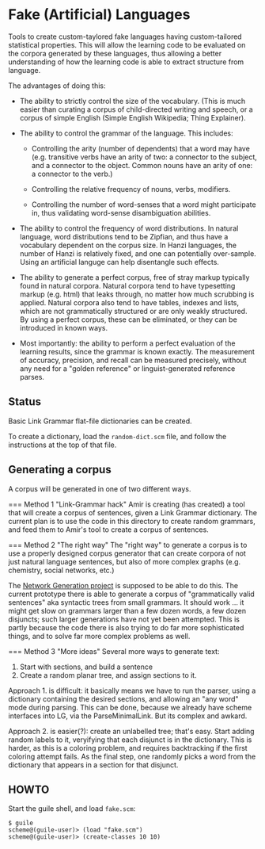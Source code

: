 Fake (Artificial) Languages
===========================

Tools to create custom-taylored fake languages having custom-tailored
statistical properties. This will allow the learning code to be
evaluated on the corpora generated by these languages, thus allowing
a better understanding of how the learning code is able to extract
structure from language.

The advantages of doing this:

* The ability to strictly control the size of the vocabulary.
  (This is much easier than curating a corpus of child-directed
  writing and speech, or a corpus of simple English (Simple English
  Wikipedia; Thing Explainer).

* The ability to control the grammar of the language. This includes:

  * Controlling the arity (number of dependents) that a word may have
    (e.g. transitive verbs have an arity of two: a connector to the
    subject, and a connector to the object. Common nouns have an arity
    of one: a connector to the verb.)

  * Controlling the relative frequency of nouns, verbs, modifiers.

  * Controlling the number of word-senses that a word might participate
    in, thus validating word-sense disambiguation abilities.

* The ability to control the frequency of word distributions. In natural
  language, word distributions tend to be Zipfian, and thus have a
  vocabulary dependent on the corpus size. In Hanzi languages, the
  number of Hanzi is relatively fixed, and one can potentially
  over-sample. Using an artificial languge can help disentangle such
  effects.

* The ability to generate a perfect corpus, free of stray markup
  typically found in natural corpora. Natural corpora tend to have
  typesetting markup (e.g. html) that leaks through, no matter how
  much scrubbing is applied. Natural corpora also tend to have
  tables, indexes and lists, which are not grammatically structured
  or are only weakly structured. By using a perfect corpus, these
  can be eliminated, or they can be introduced in known ways.

* Most importantly: the ability to perform a perfect evaluation of
  the learning results, since the grammar is known exactly. The
  measurement of accuracy, precision, and recall can be measured
  precisely, without any need for a "golden reference" or
  linguist-generated reference parses.

Status
------
Basic Link Grammar flat-file dictionaries can be created.

To create a dictionary, load the `random-dict.scm` file, and follow
the instructions at the top of that file.


Generating a corpus
-------------------
A corpus will be generated in one of two different ways.

=== Method 1 "Link-Grammar hack"
Amir is creating (has created) a tool that will create a corpus of
sentences, given a Link Grammar dictionary. The current plan is to
use the code in this directory to create random grammars, and feed
them to Amir's tool to create a corpus of sentences.

=== Method 2 "The right way"
The "right way" to generate a corpus is to use a properly designed
corpus generator that can create corpora of not just natural language
sentences, but also of more complex graphs (e.g. chemistry, social
networks, etc.)

The [Network Generation project](https://github.com/opencog/generate/)
is supposed to be able to do this.  The current prototype there is able
to generate a corpus of "grammatically valid sentences" aka syntactic
trees from small grammars. It should work ... it might get slow on
grammars larger than a few dozen words, a few dozen disjuncts; such
larger generations have not yet been attempted. This is partly because
the code there is also trying to do far more sophisticated things, and
to solve far more complex problems as well.

=== Method 3 "More ideas"
Several more ways to generate text:
1. Start with sections, and build a sentence
2. Create a random planar tree, and assign sections to it.

Approach 1. is difficult: it basically means we have to run the
parser, using a dictionary containing the desired sections, and
allowing an "any word" mode during parsing. This can be done,
because we already have scheme interfaces into LG, via the
ParseMinimalLink. But its complex and awkard.

Approach 2. is easier(?): create an unlabelled tree; that's easy.
Start adding random labels to it, veryifying that each disjunct
is in the dictionary. This is harder, as this is a coloring problem,
and requires backtracking if the first coloring attempt fails.
As the final step, one randomly picks a word from the dictionary that
appears in a section for that disjunct.

HOWTO
-----
Start the guile shell, and load `fake.scm`:
```
$ guile
scheme@(guile-user)> (load "fake.scm")
scheme@(guile-user)> (create-classes 10 10)
```
